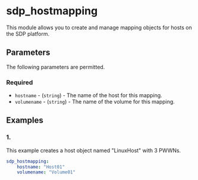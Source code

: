 # sdp_hostmapping

This module allows you to create and manage mapping objects for hosts on the SDP platform. 

## Parameters

The following parameters are permitted.

### Required
* `hostname` - (`string`) - The name of the host for this mapping. 
* `volumename` - (`string`) - The name of the volume for this mapping. 


## Examples
### 1. 
This example creates a host object named "LinuxHost" with 3 PWWNs. 
```yaml
sdp_hostmapping:
    hostname: "Host01"
    volumename: "Volume01"
```

